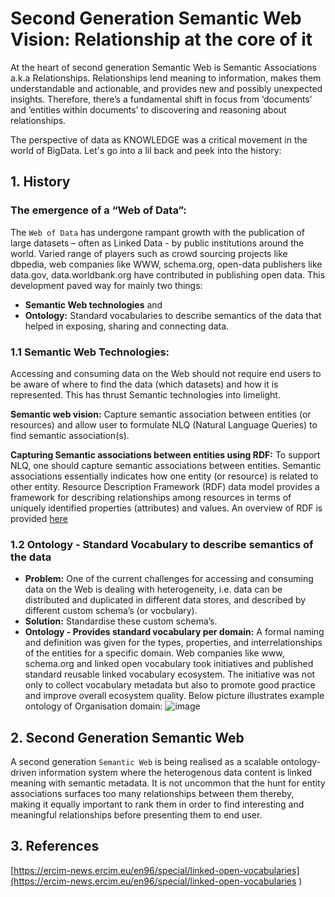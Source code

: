 # Second Generation Semantic Web Vision: Relationship at the core of it
At the heart of second generation Semantic Web is Semantic Associations a.k.a Relationships. Relationships lend meaning to information, makes them understandable and actionable, and provides new and possibly unexpected insights. Therefore, there’s a fundamental shift in focus from ‘documents’ and ‘entities within documents’ to discovering and reasoning about relationships. 


The perspective of data as KNOWLEDGE was a critical movement in the world of BigData. Let's go into a lil back and peek into the history:

## 1. History
### The emergence of a “Web of Data”:
The `Web of Data` has undergone rampant growth with the publication of large datasets – often as Linked Data - by public institutions around the world.  Varied range of players such as crowd sourcing projects like dbpedia, web companies like WWW, schema.org, open-data publishers like data.gov, data.worldbank.org have contributed in publishing open data. This development paved way for mainly two things: 
- **Semantic Web technologies** and 
- **Ontology:** Standard vocabularies to describe semantics of the data that helped in exposing, sharing and connecting data.

### 1.1 Semantic Web Technologies:
Accessing and consuming data on the Web should not require end users to be aware of where to find the data (which datasets) and how it is represented. This has thrust Semantic technologies into limelight.

**Semantic web vision:** Capture semantic association between entities (or resources) and allow user to formulate NLQ (Natural Language Queries) to find semantic association(s).

**Capturing Semantic associations between entities using RDF:**
To support NLQ, one should capture semantic associations between entities. Semantic associations essentially indicates how one entity (or resource) is related to other entity. Resource Description Framework (RDF) data model provides a framework for describing relationships among resources in terms of uniquely identified properties (attributes) and values. An overview of RDF is provided [here](https://spoddutur.github.io/my-notes/rdf-overview)

### 1.2 Ontology - Standard Vocabulary to describe semantics of the data
- **Problem:** One of the current challenges for accessing and consuming data on the Web is dealing with heterogeneity, i.e. data can be distributed and duplicated in different data stores, and described by different custom schema’s (or vocbulary). 
- **Solution:** Standardise these custom schema’s.
- **Ontology - Provides standard vocabulary per domain:** A formal naming and definition was given for the types, properties, and interrelationships of the entities for a specific domain. Web companies like www, schema.org and linked open vocabulary took initiatives and published standard reusable linked vocabulary ecosystem. The initiative was not only to collect vocabulary metadata but also to promote good practice and improve overall ecosystem quality. Below picture illustrates example ontology of Organisation domain:
![image](https://user-images.githubusercontent.com/22542670/31596678-aed42424-b261-11e7-9059-abb5a6bb8784.png)


## 2. Second Generation Semantic Web
A second generation `Semantic Web` is being realised as a scalable ontology-driven information system where the heterogenous data content is linked meaning with semantic metadata. It is not uncommon that the hunt for entity associations surfaces too many relationships between them thereby, making it equally important to rank them in order to find interesting and meaningful relationships before presenting them to end user.

## 3. References
[https://ercim-news.ercim.eu/en96/special/linked-open-vocabularies](https://ercim-news.ercim.eu/en96/special/linked-open-vocabularies 
)

